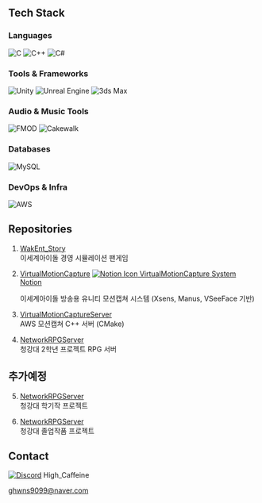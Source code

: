 ## Tech Stack

### Languages
![C](https://img.shields.io/badge/C-00599C?style=flat&logo=c&logoColor=white)
![C++](https://img.shields.io/badge/C++-00599C?style=flat&logo=c%2b%2b&logoColor=white)
![C#](https://img.shields.io/badge/C%23-239120?style=flat&logo=c-sharp&logoColor=white)

### Tools & Frameworks
![Unity](https://img.shields.io/badge/Unity-000000?style=flat&logo=unity&logoColor=white)
![Unreal Engine](https://img.shields.io/badge/Unreal-313131?style=flat&logo=unrealengine&logoColor=white)
![3ds Max](https://img.shields.io/badge/3ds_Max-00A4E4?style=flat&logo=3ds-max&logoColor=white)

### Audio & Music Tools
![FMOD](https://img.shields.io/badge/FMOD-000000?style=flat&logo=fmod&logoColor=white)
![Cakewalk](https://img.shields.io/badge/Cakewalk-FF6600?style=flat&logo=cakewalk&logoColor=white)

### Databases
![MySQL](https://img.shields.io/badge/MySQL-4479A1?style=flat&logo=mysql&logoColor=white)

### DevOps & Infra
![AWS](https://img.shields.io/badge/AWS-232F3E?style=flat&logo=amazonaws&logoColor=white)



## Repositories

1. [WakEnt_Story](https://github.com/HighCaffeine/WakEnt_Story)  
   이세계아이돌 경영 시뮬레이션 팬게임

2. [VirtualMotionCapture](https://github.com/HighCaffeine/VirtualMotionCapture)
   [![Notion Icon](https://upload.wikimedia.org/wikipedia/commons/4/45/Notion_app_logo.png) VirtualMotionCapture System Notion](https://www.notion.so/Virtual-Motion-Capture-22263b92a03c8057830fd5fb838639cf)

   이세계아이돌 방송용 유니티 모션캡쳐 시스템
   (Xsens, Manus, VSeeFace 기반)

4. [VirtualMotionCaptureServer](https://github.com/HighCaffeine/VirtualMotionCaptureServer)  
   AWS 모션캡쳐 C++ 서버 (CMake)

5. [NetworkRPGServer](https://github.com/HighCaffeine/NetworkRPGServer)  
   청강대 2학년 프로젝트 RPG 서버



## **추가예정**
5. [NetworkRPGServer](https://github.com/HighCaffeine/NetworkRPGServer)  
   청강대 학기작 프로젝트
   
6. [NetworkRPGServer](https://github.com/HighCaffeine/NetworkRPGServer)  
   청강대 졸업작품 프로젝트







## Contact  
[![Discord](https://img.shields.io/badge/Discord-7289DA?style=flat&logo=discord&logoColor=white)](https://discord.com/users/266071920116498433)  High_Caffeine

ghwns9099@naver.com
